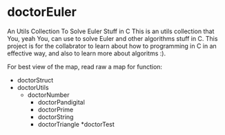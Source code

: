 doctorEuler
===========

An Utils Collection To Solve Euler Stuff in C
This is an utils collection that You, yeah You, can use to solve Euler and other algorithms stuff in C. This project is for the collabrator to learn about how to programming in C in an effective way, and also to learn more about algoritms :). 

For best view of the map, read raw
a map for function:

* doctorStruct
 * doctorUtils
   * doctorNumber
      * doctorPandigital
      * doctorPrime
      * doctorString
      * doctorTriangle
 *doctorTest
  
